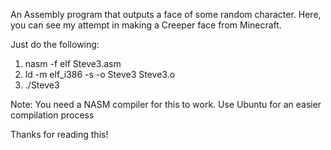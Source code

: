 An Assembly program that outputs a face of some random character. Here, you can see my attempt in making a Creeper face from Minecraft.

Just do the following:
1. nasm -f elf Steve3.asm
2. ld -m elf_i386 -s -o Steve3 Steve3.o
3. ./Steve3

Note: You need a NASM compiler for this to work. Use Ubuntu for an easier compilation process

Thanks for reading this!
